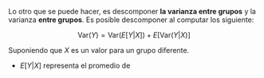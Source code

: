 
Lo otro que se puede hacer, es descomponer **la varianza entre grupos** y la varianza **entre grupos**. Es posible descomponer al computar los siguiente: 

$$\text{Var}(Y)=\text{Var}(E[Y\vert X])+E[\text{Var}(Y\vert X)]$$

Suponiendo que $X$ es un valor para un grupo diferente. 

- $E[Y\vert X]$ representa el promedio de 